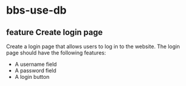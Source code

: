 # bbs-use-db
## feature Create login page
Create a login page that allows users to log in to the website. The login page should have the following features:

- A username field
- A password field
- A login button